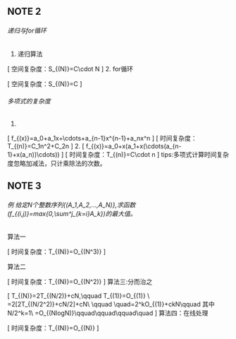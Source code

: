 ## NOTE 2
###### 递归与for循环
1. 递归算法
<!--添加递归的代码-->
\[
空间复杂度：S_{(N)}=C\cdot N
\]
2. for循环
<!--for循环代码-->
\[
空间复杂度：S_{(N)}=C
\]
###### 多项式的复杂度
1.
\[
f_{(x)}=a_0+a_1x+\cdots+a_{n-1}x^{n-1}+a_nx^n
\]
\[
时间复杂度：T_{(n)}=C_1n^2+C_2n
\]
2.
\[
f_{(x)}=a_0+x(a_1+x(\cdots(a_{n-1}+x(a_n))\cdots))
\]
\[
时间复杂度：T_{(n)}=C\cdot n
\]
        tips:多项式计算时间复杂度忽略加减法，只计乘除法的次数。
## NOTE 3
###### 例 给定N个整数序列{\(A_1,A_2,...,A_N\)},求函数\(f_{(i,j)}=max\{0,\sum^j_{k=i}A_k\}\)的最大值。
######
  算法一
  <!--添加算法一代码段-->
\[
时间复杂度：T_{(N)}=O_{(N^3)}
\]

  算法二
  <!--添加算法一代码段-->
\[
时间复杂度：T_{(N)}=O_{(N^2)}
\]
  算法三:分而治之
  <!--添加算法三图示-->
\[
T_{(N)}=2T_{(N/2)}+cN,\qquad T_{(1)}=O_{(1)} \\
=2[2T_{(N/2^2)}+cN/2]+cN\\
\qquad \quad=2^kO_{(1)}+ckN\qquad 其中N/2^k=1\\
=O_{(NlogN)}\qquad\qquad\qquad\quad
\]
  算法四：在线处理
  <!--添加算法四代码段-->
\[
时间复杂度：T_{(N)}=O_{(N)}
\]
